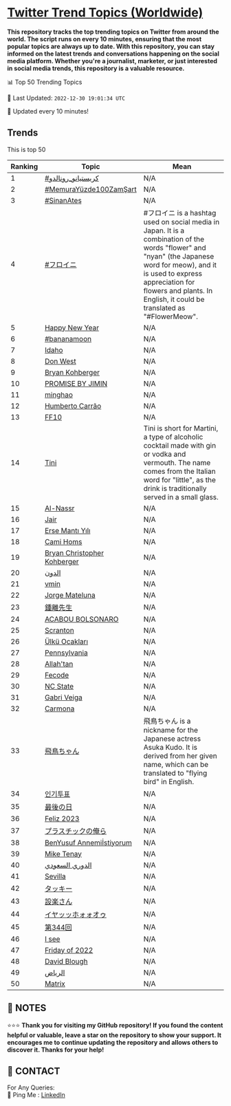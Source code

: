 [Twitter Trend Topics (Worldwide)](https://github.com/ErcinDedeoglu/Twitter-Trend-Topics)
==========

**This repository tracks the top trending topics on Twitter from around the world. 
The script runs on every 10 minutes, ensuring that the most popular topics are always up to date. 
With this repository, you can stay informed on the latest trends and conversations happening on the social media platform. 
Whether you're a journalist, marketer, or just interested in social media trends, this repository is a valuable resource.**


📊 Top 50 Trending Topics

📆 Last Updated: `2022-12-30 19:01:34 UTC`

🔧 Updated every 10 minutes!


## Trends

This is top 50

| Ranking | Topic | Mean |
| ------- | ------------ | ------------ |
| 1 | [#كريستيانو_رونالدو](http://twitter.com/search?q=%23%d9%83%d8%b1%d9%8a%d8%b3%d8%aa%d9%8a%d8%a7%d9%86%d9%88_%d8%b1%d9%88%d9%86%d8%a7%d9%84%d8%af%d9%88) | N/A |
| 2 | [#MemuraYüzde100ZamŞart](http://twitter.com/search?q=%23MemuraY%c3%bczde100Zam%c5%9eart) | N/A |
| 3 | [#SinanAteş](http://twitter.com/search?q=%23SinanAte%c5%9f) | N/A |
| 4 | [#フロイニ](http://twitter.com/search?q=%23%e3%83%95%e3%83%ad%e3%82%a4%e3%83%8b) | #フロイニ is a hashtag used on social media in Japan. It is a combination of the words "flower" and "nyan" (the Japanese word for meow), and it is used to express appreciation for flowers and plants. In English, it could be translated as "#FlowerMeow". |
| 5 | [Happy New Year](http://twitter.com/search?q=Happy+New+Year) | N/A |
| 6 | [#bananamoon](http://twitter.com/search?q=%23bananamoon) | N/A |
| 7 | [Idaho](http://twitter.com/search?q=Idaho) | N/A |
| 8 | [Don West](http://twitter.com/search?q=Don+West) | N/A |
| 9 | [Bryan Kohberger](http://twitter.com/search?q=Bryan+Kohberger) | N/A |
| 10 | [PROMISE BY JIMIN](http://twitter.com/search?q=PROMISE+BY+JIMIN) | N/A |
| 11 | [minghao](http://twitter.com/search?q=minghao) | N/A |
| 12 | [Humberto Carrão](http://twitter.com/search?q=Humberto+Carr%c3%a3o) | N/A |
| 13 | [FF10](http://twitter.com/search?q=FF10) | N/A |
| 14 | [Tini](http://twitter.com/search?q=Tini) | Tini is short for Martini, a type of alcoholic cocktail made with gin or vodka and vermouth. The name comes from the Italian word for "little", as the drink is traditionally served in a small glass. |
| 15 | [Al-Nassr](http://twitter.com/search?q=Al-Nassr) | N/A |
| 16 | [Jair](http://twitter.com/search?q=Jair) | N/A |
| 17 | [Erse Mantı Yılı](http://twitter.com/search?q=Erse+Mant%c4%b1+Y%c4%b1l%c4%b1) | N/A |
| 18 | [Cami Homs](http://twitter.com/search?q=Cami+Homs) | N/A |
| 19 | [Bryan Christopher Kohberger](http://twitter.com/search?q=Bryan+Christopher+Kohberger) | N/A |
| 20 | [الدون](http://twitter.com/search?q=%d8%a7%d9%84%d8%af%d9%88%d9%86) | N/A |
| 21 | [vmin](http://twitter.com/search?q=vmin) | N/A |
| 22 | [Jorge Mateluna](http://twitter.com/search?q=Jorge+Mateluna) | N/A |
| 23 | [鍾離先生](http://twitter.com/search?q=%e9%8d%be%e9%9b%a2%e5%85%88%e7%94%9f) | N/A |
| 24 | [ACABOU BOLSONARO](http://twitter.com/search?q=ACABOU+BOLSONARO) | N/A |
| 25 | [Scranton](http://twitter.com/search?q=Scranton) | N/A |
| 26 | [Ülkü Ocakları](http://twitter.com/search?q=%c3%9clk%c3%bc+Ocaklar%c4%b1) | N/A |
| 27 | [Pennsylvania](http://twitter.com/search?q=Pennsylvania) | N/A |
| 28 | [Allah'tan](http://twitter.com/search?q=Allah%27tan) | N/A |
| 29 | [Fecode](http://twitter.com/search?q=Fecode) | N/A |
| 30 | [NC State](http://twitter.com/search?q=NC+State) | N/A |
| 31 | [Gabri Veiga](http://twitter.com/search?q=Gabri+Veiga) | N/A |
| 32 | [Carmona](http://twitter.com/search?q=Carmona) | N/A |
| 33 | [飛鳥ちゃん](http://twitter.com/search?q=%e9%a3%9b%e9%b3%a5%e3%81%a1%e3%82%83%e3%82%93) | 飛鳥ちゃん is a nickname for the Japanese actress Asuka Kudo. It is derived from her given name, which can be translated to "flying bird" in English. |
| 34 | [인기투표](http://twitter.com/search?q=%ec%9d%b8%ea%b8%b0%ed%88%ac%ed%91%9c) | N/A |
| 35 | [最後の日](http://twitter.com/search?q=%e6%9c%80%e5%be%8c%e3%81%ae%e6%97%a5) | N/A |
| 36 | [Feliz 2023](http://twitter.com/search?q=Feliz+2023) | N/A |
| 37 | [プラスチックの俺ら](http://twitter.com/search?q=%e3%83%97%e3%83%a9%e3%82%b9%e3%83%81%e3%83%83%e3%82%af%e3%81%ae%e4%bf%ba%e3%82%89) | N/A |
| 38 | [BenYusuf Annemiİstiyorum](http://twitter.com/search?q=BenYusuf+Annemi%c4%b0stiyorum) | N/A |
| 39 | [Mike Tenay](http://twitter.com/search?q=Mike+Tenay) | N/A |
| 40 | [الدوري السعودي](http://twitter.com/search?q=%d8%a7%d9%84%d8%af%d9%88%d8%b1%d9%8a+%d8%a7%d9%84%d8%b3%d8%b9%d9%88%d8%af%d9%8a) | N/A |
| 41 | [Sevilla](http://twitter.com/search?q=Sevilla) | N/A |
| 42 | [タッキー](http://twitter.com/search?q=%e3%82%bf%e3%83%83%e3%82%ad%e3%83%bc) | N/A |
| 43 | [設楽さん](http://twitter.com/search?q=%e8%a8%ad%e6%a5%bd%e3%81%95%e3%82%93) | N/A |
| 44 | [イヤッッホォォオゥ](http://twitter.com/search?q=%e3%82%a4%e3%83%a4%e3%83%83%e3%83%83%e3%83%9b%e3%82%a9%e3%82%a9%e3%82%aa%e3%82%a5) | N/A |
| 45 | [第344回](http://twitter.com/search?q=%e7%ac%ac344%e5%9b%9e) | N/A |
| 46 | [I see](http://twitter.com/search?q=I+see) | N/A |
| 47 | [Friday of 2022](http://twitter.com/search?q=Friday+of+2022) | N/A |
| 48 | [David Blough](http://twitter.com/search?q=David+Blough) | N/A |
| 49 | [الرياض](http://twitter.com/search?q=%d8%a7%d9%84%d8%b1%d9%8a%d8%a7%d8%b6) | N/A |
| 50 | [Matrix](http://twitter.com/search?q=Matrix) | N/A |




## 📝 NOTES

⭐⭐⭐ **Thank you for visiting my GitHub repository! If you found the content helpful or valuable, leave a star on the repository to show your support. It encourages me to continue updating the repository and allows others to discover it. Thanks for your help!**

## 📨 CONTACT

 For Any Queries:  
            🏓 Ping Me : [LinkedIn](https://www.linkedin.com/in/ercindedeoglu/)